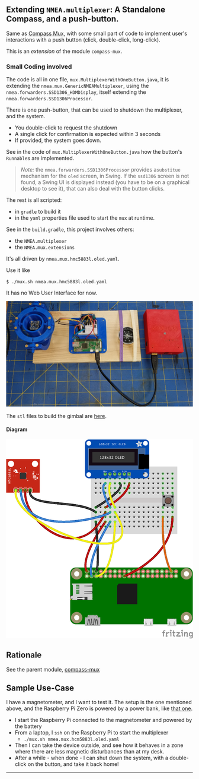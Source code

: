 ## Extending `NMEA.multiplexer`: A Standalone Compass, and a push-button. 
Same as [Compass Mux](../compass-mux), with some small part of code to implement user's interactions with a push button (click, double-click, long-click).

This is an _extension_ of the module `compass-mux`.

### Small Coding involved
The code is all in one file, `mux.MultiplexerWithOneButton.java`, it is extending the `nmea.mux.GenericNMEAMultiplexer`, using the 
`nmea.forwarders.SSD1306_HDMDisplay`, itself extending the `nmea.forwarders.SSD1306Processor`.

There is one push-button, that can be used to shutdown the multiplexer, and the system.
- You double-click to request the shutdown
- A single click for confirmation is expected within 3 seconds
- If provided, the system goes down.

See in the code of `mux.MultiplexerWithOneButton.java` how the button's `Runnable`s are implemented.
> _Note:_ the `nmea.forwarders.SSD1306Processor` provides a`substitue` mechanism for the `oled` screen, in Swing. If the `ssd1306` screen is not found, a Swing UI is displayed instead (you have to be on a graphical desktop to see it), that can also deal with the button clicks.

The rest is all scripted:
- in `gradle` to build it
- in the `yaml` properties file used to start the `mux` at runtime.

See in the `build.gradle`, this project involves others: 
- the `NMEA.multiplexer`
- the `NMEA.mux.extensions`

It's all driven by `nmea.mux.hmc5883l.oled.yaml`.

Use it like 
```
$ ./mux.sh nmea.mux.hmc5883l.oled.yaml
```

It has no Web User Interface for now.

![With a gimbal](./pictures/01.compass-mux.jpg) 

The `stl` files to build the gimbal are [here](https://github.com/OlivierLD/3DPrinting/tree/master/OpenSCAD/Gimbal).

#### Diagram
![Wiring](compass-mux-ext_bb.png)

## Rationale
See the parent module, [compass-mux](../compass-mux/README.md#rationale)

## Sample Use-Case
I have a magnetometer, and I want to test it.
The setup is the one mentioned above, and the Raspberry Pi Zero is powered by a power bank, like [that one](https://github.com/OlivierLD/3DPrinting/tree/master/OpenSCAD/Battery.Cases).

- I start the Raspberry Pi connected to the magnetometer and powered by the battery
- From a laptop, I `ssh` on the Raspberry Pi to start the multiplexer
  - `./mux.sh nmea.mux.hcm5883l.oled.yaml`
- Then I can take the device outside, and see how it behaves in a zone where there are less magnetic disturbances than at my desk.
- After a while - when done - I can shut down the system, with a double-click on the button, and take it back home!

---

